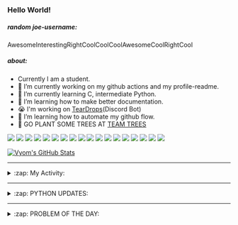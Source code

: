 ### Hello World!

##### random joe-username:
<!--DON'T REMOVE--->
<!--username:START-->
AwesomeInterestingRightCoolCoolCoolAwesomeCoolRightCool
<!--username:END-->

##### about:
- Currently I am a student.
- 🔭 I’m currently working on my github actions and my profile-readme. 
- 🌱 I’m currently learning C, intermediate Python.
- 🌱 I’m learning how to make better documentation.
- 😭 I'm working on [TearDrops](https://github.com/Vyvy-vi/TearDrops)(Discord Bot)
- 🌱 I’m learning how to automate my github flow.
- 🌱 GO PLANT SOME TREES AT [TEAM TREES](https://teamtrees.org/)

![](https://img.shields.io/badge/Editor-Vim-informational?style=flat&logo=Editor&logoColor=white&color=2bbc8a)
![](https://img.shields.io/badge/Editor-VScode-informational?style=flat&logo=<LOGO_NAME>&logoColor=white&color=2bbc8a)
![](https://img.shields.io/badge/OS-MacOS-informational?style=flat&logo=<LOGO_NAME>&logoColor=white&color=2bbc8a)
![](https://img.shields.io/badge/OS-Fedora-informational?style=flat&logo=<LOGO_NAME>&logoColor=white&color=2bbc8a)
![](https://img.shields.io/badge/OS-Ubuntu-informational?style=flat&logo=<LOGO_NAME>&logoColor=white&color=2bbc8a)
![](https://img.shields.io/badge/Tools-mysql-informational?style=flat&logo=<LOGO_NAME>&logoColor=white&color=2bbc8a)
![](https://img.shields.io/badge/Tools-MongoDB-informational?style=flat&logo=<LOGO_NAME>&logoColor=white&color=2bbc8a)
![](https://img.shields.io/badge/Tools-DiscordAPI-informational?style=flat&logo=<LOGO_NAME>&logoColor=white&color=2bbc8a)
![](https://img.shields.io/badge/Tools-GoogleAPIs-informational?style=flat&logo=<LOGO_NAME>&logoColor=white&color=2bbc8a)
![](https://img.shields.io/badge/Tools-ScikitLearn-informational?style=flat&logo=<LOGO_NAME>&logoColor=white&color=2bbc8a)
![](https://img.shields.io/badge/Tools-json-informational?style=flat&logo=<LOGO_NAME>&logoColor=white&color=2bbc8a)
![](https://img.shields.io/badge/Tools-Metasploit-informational?style=flat&logo=<LOGO_NAME>&logoColor=white&color=2bbc8a)
![](https://img.shields.io/badge/Shell-zsh-informational?style=flat&logo=<LOGO_NAME>&logoColor=white&color=2bbc8a)
![](https://img.shields.io/badge/Code-Python-informational?style=flat&logo=<LOGO_NAME>&logoColor=white&color=2bbc8a)
![](https://img.shields.io/badge/Code-Ruby-informational?style=flat&logo=<LOGO_NAME>&logoColor=white&color=2bbc8a)
![](https://img.shields.io/badge/Code-Processing-informational?style=flat&logo=<LOGO_NAME>&logoColor=white&color=2bbc8a)
![](https://img.shields.io/badge/Code-Arduino-informational?style=flat&logo=<LOGO_NAME>&logoColor=white&color=2bbc8a)
![](https://img.shields.io/badge/Graphics-Blender-informational?style=flat&logo=<LOGO_NAME>&logoColor=white&color=2bbc8a)

<a href="https://github.com/Vyvy-vi/Vyvy-vi">
  <img align="center" src="https://profile-readme-git-master.vyvy-vi.vercel.app/api?username=Vyvy-vi&show_icons=true&line_height=27&count_private=true&title_color=ffffff&text_color=c9cacc&icon_color=2bbc8a&bg_color=1d1f21" alt="Vyom's GitHub Stats" />
</a>

---
<details>
  <summary>:zap: My Activity:</summary>
  
<!--START_SECTION:waka-->
![Profile Views](http://img.shields.io/badge/Profile%20Views-13-blue)

**I'm an Early 🐤** 

```text
🌞 Morning    65 commits     ███████████░░░░░░░░░░░░░░   47.45% 
🌆 Daytime    25 commits     ████░░░░░░░░░░░░░░░░░░░░░   18.25% 
🌃 Evening    36 commits     ██████░░░░░░░░░░░░░░░░░░░   26.28% 
🌙 Night      11 commits     ██░░░░░░░░░░░░░░░░░░░░░░░   8.03%

```
📅 **I'm Most Productive on Monday** 

```text
Monday       42 commits     ███████░░░░░░░░░░░░░░░░░░   30.66% 
Tuesday      11 commits     ██░░░░░░░░░░░░░░░░░░░░░░░   8.03% 
Wednesday    11 commits     ██░░░░░░░░░░░░░░░░░░░░░░░   8.03% 
Thursday     12 commits     ██░░░░░░░░░░░░░░░░░░░░░░░   8.76% 
Friday       20 commits     ███░░░░░░░░░░░░░░░░░░░░░░   14.6% 
Saturday     19 commits     ███░░░░░░░░░░░░░░░░░░░░░░   13.87% 
Sunday       22 commits     ████░░░░░░░░░░░░░░░░░░░░░   16.06%

```


📊 **This Week I Spent My Time On** 

```text
🔥 Editors: 
Vim                      13 hrs 35 mins      ██████████████████████░░░   89.16% 
VS Code                  1 hr 39 mins        ██░░░░░░░░░░░░░░░░░░░░░░░   10.84%

🐱‍💻 Projects: 
TearDrops                5 hrs 27 mins       █████████░░░░░░░░░░░░░░░░   35.85% 
another-discord-bot      3 hrs 25 mins       █████░░░░░░░░░░░░░░░░░░░░   22.46% 
EddieBot                 2 hrs 57 mins       ████░░░░░░░░░░░░░░░░░░░░░   19.45% 
Unknown Project          1 hr 10 mins        ██░░░░░░░░░░░░░░░░░░░░░░░   7.73% 
.dotfiles                50 mins             █░░░░░░░░░░░░░░░░░░░░░░░░   5.53%

💻 Operating System: 
Mac                      15 hrs 14 mins      █████████████████████████   100.0%

```

**I Mostly Code in Python** 

```text
Python                   22 repos            ███████████████████░░░░░░   78.57% 
Processing               1 repo              █░░░░░░░░░░░░░░░░░░░░░░░░   3.57% 
Swift                    1 repo              █░░░░░░░░░░░░░░░░░░░░░░░░   3.57% 
JavaScript               1 repo              █░░░░░░░░░░░░░░░░░░░░░░░░   3.57% 
SCSS                     1 repo              █░░░░░░░░░░░░░░░░░░░░░░░░   3.57%

```



<!--END_SECTION:waka-->
</details>

---
<details>
  <summary>:zap: PYTHON UPDATES:</summary>
  
<!-- BLOG-POST-LIST:START -->
- [How to create visually stunning Cross Platform Google Ranking App in Node Js and Python - Intro](https://www.reddit.com/r/Python/comments/jy3a0d/how_to_create_visually_stunning_cross_platform/)
- [PyInstaller 4.1 now supports Python 3.8 and 3.9](https://www.reddit.com/r/Python/comments/jy38wx/pyinstaller_41_now_supports_python_38_and_39/)
- [Is Angela Yu's "100 Days of Code - The Complete Python Pro Bootcamp for 2020" worth to buy?](https://www.reddit.com/r/Python/comments/jy2md3/is_angela_yus_100_days_of_code_the_complete/)
- [Excepciones en Python](https://www.reddit.com/r/Python/comments/jy1zu9/excepciones_en_python/)
- [Saturday megathread: Share your resources!](https://www.reddit.com/r/Python/comments/jy0jyf/saturday_megathread_share_your_resources/)
<!-- BLOG-POST-LIST:END -->
</details>

---
<details>
  <summary>:zap: PROBLEM OF THE DAY:</summary>
    #TODO
<!--QOTD:START-->
<!--QOTD:END-->
</details>


